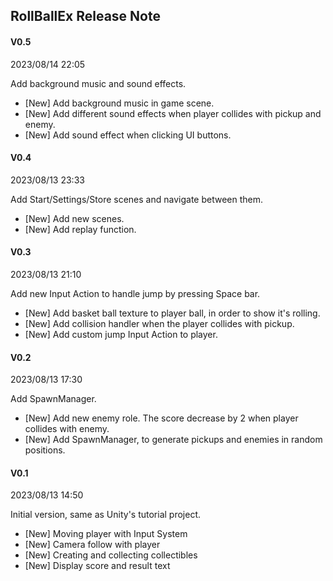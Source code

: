 ## **RollBallEx Release Note**

#### V0.5

2023/08/14 22:05

Add background music and sound effects.

* [New] Add background music in game scene.
* [New] Add different sound effects when player collides with pickup and enemy.
* [New] Add sound effect when clicking UI buttons.



#### V0.4

2023/08/13 23:33

Add Start/Settings/Store scenes and navigate between them.

* [New] Add new scenes.
* [New] Add replay function.



#### V0.3

2023/08/13 21:10

Add new Input Action to handle jump by pressing Space bar.

* [New] Add basket ball texture to player ball, in order to show it's rolling.
* [New] Add collision handler when the player collides with pickup.
* [New] Add custom jump Input Action to player.



#### V0.2

2023/08/13 17:30

Add SpawnManager.

* [New] Add new enemy role. The score decrease by 2 when player collides with enemy.
* [New] Add SpawnManager, to generate pickups and enemies in random positions.



#### V0.1

2023/08/13 14:50

Initial version, same as Unity's tutorial project.

* [New] Moving player with Input System
* [New] Camera follow with player
* [New] Creating and collecting collectibles
* [New] Display score and result text